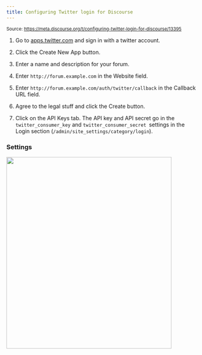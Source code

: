 ```yaml
---
title: Configuring Twitter login for Discourse
---
```


<small class="doc-source">Source: https://meta.discourse.org/t/configuring-twitter-login-for-discourse/13395</small>

1. Go to [apps.twitter.com][3] and sign in with a twitter account.

2. Click the Create New App button.

3. Enter a name and description for your forum.

4. Enter `http://forum.example.com` in the Website field.

5. Enter `http://forum.example.com/auth/twitter/callback` in the Callback URL field.

6. Agree to the legal stuff and click the Create button.

7. Click on the API Keys tab. The API key and API secret go in the `twitter_consumer_key` and `twitter_consumer_secret `settings in the Login section (`/admin/site_settings/category/login`).

### Settings

<img src="//discourse-meta.s3-us-west-1.amazonaws.com/original/3X/1/4/14ea772b8422e93cf139866b713e80f7d6eab7c2.png" width="430" height="500"> 

  [3]: https://apps.twitter.com/
